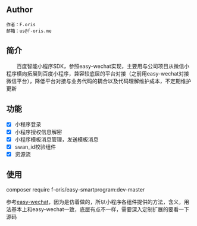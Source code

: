 ## Author

    作者：F.oris
    邮箱：us@f-oris.me

## 简介

&emsp;&emsp;百度智能小程序SDK，参照easy-wechat实现，主要用与公司项目从微信小程序横向拓展到百度小程序，兼容较底层的平台对接（之前用easy-wechat对接微信平台），降低平台对接与业务代码的耦合以及代码理解维护成本，不定期维护更新

## 功能
- [x] 小程序登录
- [x] 小程序授权信息解密
- [x] 小程序模板消息管理，发送模板消息
- [x] swan_id校验组件
- [x] 资源流

## 使用

composer require f-oris/easy-smartprogram:dev-master

参考[easy-wechat](https://github.com/overtrue/wechat)，因为是仿着做的，所以小程序各组件提供的方法，含义，用法基本上和easy-wechat一致，底层有点不一样，需要深入定制扩展的要看一下源码
